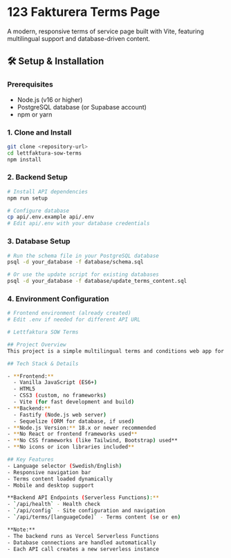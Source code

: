 # 123 Fakturera Terms Page

A modern, responsive terms of service page built with Vite, featuring multilingual support and database-driven content.

## 🛠️ Setup & Installation

### Prerequisites
- Node.js (v16 or higher)
- PostgreSQL database (or Supabase account)
- npm or yarn

### 1. Clone and Install
```bash
git clone <repository-url>
cd lettfaktura-sow-terms
npm install
```

### 2. Backend Setup
```bash
# Install API dependencies
npm run setup

# Configure database
cp api/.env.example api/.env
# Edit api/.env with your database credentials
```

### 3. Database Setup
```bash
# Run the schema file in your PostgreSQL database
psql -d your_database -f database/schema.sql

# Or use the update script for existing databases
psql -d your_database -f database/update_terms_content.sql
```

### 4. Environment Configuration
```bash
# Frontend environment (already created)
# Edit .env if needed for different API URL

# Lettfaktura SOW Terms

## Project Overview
This project is a simple multilingual terms and conditions web app for Lettfaktura, built with a modern frontend stack and a lightweight backend. It supports language switching (Swedish/English) and is styled for both desktop and mobile.

## Tech Stack & Details

- **Frontend:**
  - Vanilla JavaScript (ES6+)
  - HTML5
  - CSS3 (custom, no frameworks)
  - Vite (for fast development and build)
- **Backend:**
  - Fastify (Node.js web server)
  - Sequelize (ORM for database, if used)
- **Node.js Version:** 18.x or newer recommended
- **No React or frontend frameworks used**
- **No CSS frameworks (like Tailwind, Bootstrap) used**
- **No icons or icon libraries included**

## Key Features
- Language selector (Swedish/English)
- Responsive navigation bar
- Terms content loaded dynamically
- Mobile and desktop support

**Backend API Endpoints (Serverless Functions):**
- `/api/health` - Health check
- `/api/config` - Site configuration and navigation
- `/api/terms/[languageCode]` - Terms content (se or en)

**Note:**
- The backend runs as Vercel Serverless Functions
- Database connections are handled automatically
- Each API call creates a new serverless instance


